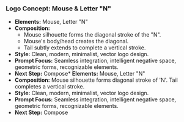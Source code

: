 ### Logo Concept: Mouse & Letter "N"

*   **Elements:** Mouse, Letter "N"
*   **Composition:**
    *   Mouse silhouette forms the diagonal stroke of the "N".
    *   Mouse's body/head creates the diagonal.
    *   Tail subtly extends to complete a vertical stroke.
*   **Style:** Clean, modern, minimalist, vector logo design.
*   **Prompt Focus:** Seamless integration, intelligent negative space, geometric forms, recognizable elements.
*   **Next Step:** Compose*   **Elements:** Mouse, Letter "N"
*   **Composition:** Mouse silhouette forms diagonal stroke of 'N'. Tail completes a vertical stroke.
*   **Style:** Clean, modern, minimalist, vector logo design.
*   **Prompt Focus:** Seamless integration, intelligent negative space, geometric forms, recognizable elements.
*   **Next Step:** Compose